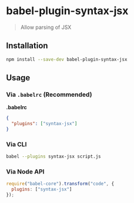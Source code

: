 # babel-plugin-syntax-jsx

> Allow parsing of JSX

## Installation

```sh
npm install --save-dev babel-plugin-syntax-jsx
```

## Usage

### Via `.babelrc` (Recommended)

**.babelrc**

```json
{
  "plugins": ["syntax-jsx"]
}
```

### Via CLI

```sh
babel --plugins syntax-jsx script.js
```

### Via Node API

```javascript
require("babel-core").transform("code", {
  plugins: ["syntax-jsx"]
});
```
